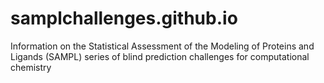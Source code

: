 # samplchallenges.github.io
Information on the Statistical Assessment of the Modeling of Proteins and Ligands (SAMPL) series of blind prediction challenges for computational chemistry
